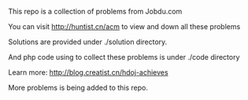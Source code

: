 This repo is a collection of problems from Jobdu.com


You can visit http://huntist.cn/acm to view and down all these problems

Solutions are provided under ./solution directory.

And php code using to collect these problems is under ./code directory

Learn more: http://blog.creatist.cn/hdoj-achieves

More problems is being  added to this repo.
